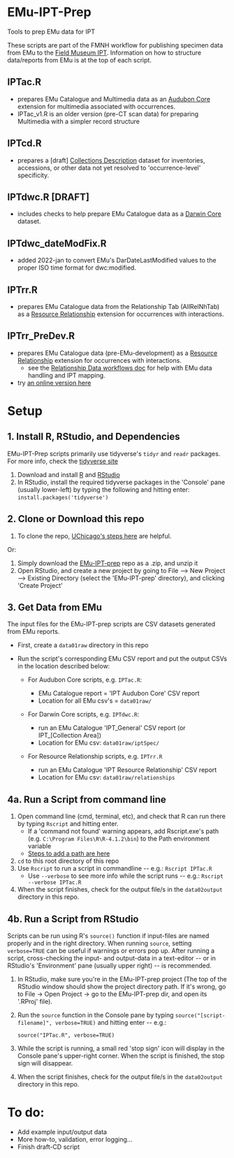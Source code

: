 # EMu-IPT-Prep
Tools to prep EMu data for IPT

These scripts are part of the FMNH workflow for publishing specimen data from EMu to the [Field Museum IPT](https://fmipt.fieldmuseum.org).
Information on how to structure data/reports from EMu is at the top of each script.

## IPTac.R
  - prepares EMu Catalogue and Multimedia data as an [Audubon Core](https://github.com/tdwg/ac/blob/master/docs/termlist.md) extension for multimedia associated with occurrences.
  - IPTac_v1.R is an older version (pre-CT scan data) for preparing Multimedia with a simpler record structure

## IPTcd.R
  - prepares a [draft] [Collections Description](https://github.com/tdwg/cd) dataset for inventories, accessions, or other data not yet resolved to 'occurrence-level' specificity.

## IPTdwc.R [DRAFT]
  - includes checks to help prepare EMu Catalogue data as a [Darwin Core](https://github.com/tdwg/dwc/blob/master/docs/terms/index.md) dataset.

## IPTdwc_dateModFix.R
  - added 2022-jan to convert EMu's DarDateLastModified values to the proper ISO time format for dwc:modified.

## IPTrr.R
  - prepares EMu Catalogue data from the Relationship Tab (AllRelNhTab) as a [Resource Relationship](https://tools.gbif.org/dwca-validator/extension.do?id=dwc:ResourceRelationship) extension for occurrences with interactions.

## IPTrr_PreDev.R
  - prepares EMu Catalogue data (pre-EMu-development) as a [Resource Relationship](https://tools.gbif.org/dwca-validator/extension.do?id=dwc:ResourceRelationship) extension for occurrences with interactions.
    - see the [Relationship Data workflows doc](https://docs.google.com/document/d/1zvmyEmAilPAmcY1MF-m1I9ZVlDqL6ah170nUez-kR4k/edit#heading=h.tc44y8ytraq5) for help with EMu data handling and IPT mapping.
  - try [an online version here](https://kate-webbink.shinyapps.io/IPTrr_app/)


# Setup
## 1. Install R, RStudio, and Dependencies
EMu-IPT-Prep scripts primarily use tidyverse's `tidyr` and `readr` packages. For more info, check the [tidyverse site](www.tidyverse.org)
1. Download and install [R](https://cran.r-project.org/bin/windows/base/) and [RStudio](https://www.rstudio.com/products/rstudio/download/#download)
2. In RStudio, install the required tidyverse packages in the 'Console' pane (usually lower-left) by typing the following and hitting enter:
    `install.packages('tidyverse')`

## 2. Clone or Download this repo
1. To clone the repo, [UChicago's steps here](https://cfss.uchicago.edu/setup/git-with-rstudio/) are helpful.

Or:
1. Simply download the [EMu-IPT-prep](https://github.com/fieldmuseum/EMu-IPT-Prep) repo as a .zip, and unzip it
2. Open RStudio, and create a new project by going to File --> New Project --> Existing Directory (select the 'EMu-IPT-prep' directory), and clicking 'Create Project'

## 3. Get Data from EMu
The input files for the EMu-IPT-prep scripts are CSV datasets generated from EMu reports.
- First, create a `data01raw` directory in this repo
- Run the script's corresponding EMu CSV report and put the output CSVs in the location described below:

  - For Audubon Core scripts, e.g. `IPTac.R`:
    - EMu Catalogue report = 'IPT Audubon Core' CSV report
    - Location for all EMu csv's = `data01raw/`

  - For Darwin Core scripts, e.g. `IPTdwc.R`:
    - run an EMu Catalogue 'IPT_General' CSV report (or IPT_[Collection Area])
    - Location for EMu csv: `data01raw/iptSpec/`

  - For Resource Relationship scripts, e.g. `IPTrr.R`
    - run an EMu Catalogue 'IPT Resource Relationship' CSV report
    - Location for EMu csv: `data01raw/relationships`


## 4a. Run a Script from command line
1. Open command line (cmd, terminal, etc), and check that R can run there by typing `Rscript` and hitting enter.
    - If a 'command not found' warning appears, add Rscript.exe's path (e.g. `C:\Program Files\R\R-4.1.2\bin`) to the Path environment variable 
    - [Steps to add a path are here](https://helpdeskgeek.com/windows-10/add-windows-path-environment-variable/)
2. `cd` to this root directory of this repo
3. Use `Rscript` to run a script in commandline -- e.g.: `Rscript IPTac.R`
    - Use `--verbose` to see more info while the script runs -- e.g.: `Rscript --verbose IPTac.R`
4. When the script finishes, check for the output file/s in the `data02output` directory in this repo.


## 4b. Run a Script from RStudio

Scripts can be run using R's `source()` function if input-files are named properly and in the right directory.
When running `source`, setting `verbose=TRUE` can be useful if warnings or errors pop up. After running a script, cross-checking the input- and output-data in a text-editor -- or in RStudio's 'Environment' pane (usually upper right) -- is recommended.
1. In RStudio, make sure you're in the EMu-IPT-prep project (The top of the RStudio window should show the project directory path. If it's wrong, go to File -> Open Project -> go to the EMu-IPT-prep dir, and open its '.RProj' file).
2. Run the `source` function in the Console pane by typing `source("[script-filename]", verbose=TRUE)` and hitting enter -- e.g.:

    `source("IPTac.R", verbose=TRUE)`

3. While the script is running, a small red 'stop sign' icon will display in the Console pane's upper-right corner. When the script is finished, the stop sign will disappear.
4. When the script finishes, check for the output file/s in the `data02output` directory in this repo.


# To do:
- Add example input/output data
- More how-to, validation, error logging...
- Finish draft-CD script  
